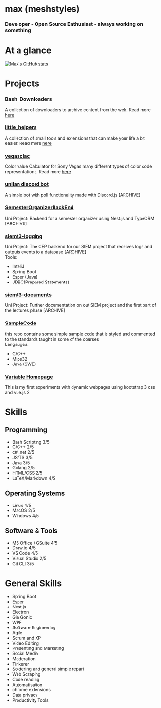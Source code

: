 # max (meshstyles)

### Developer - Open Source Enthusiast - always working on something

# At a glance

[![Max's GitHub stats](https://github-readme-stats.vercel.app/api?username=meshstyles&count_private=true&show_icons=true&title_color=267CB9)](https://github.com/anuraghazra/github-readme-stats)

# Projects

### [Bash_Downloaders](https://github.com/meshstyles/bash_downloaders)

A collection of downloaders to archive content from the web.
Read more [here](/bash_downloaders/)

### [little_helpers](https://github.com/meshstyles/little_helpers)

A collection of small tools and extensions that can make your life a bit easier. Read more [here](/little_helpers/)

### [vegasclac](https://github.com/meshstyles/vegasclac)

Color value Calculator for Sony Vegas many different types of color code representations. Read more [here](/vegasclac/)

### [unilan discord bot](https://github.com/meshstyles/unilandiscordbot)

A simple bot with poll functionality made with Discord.js [ARCHIVE]

### [SemesterOrganizerBackEnd](https://github.com/frasolution/SemesterOrganizerBackEnd)

Uni Project: Backend for a semester organizer using Nest.js and TypeORM [ARCHIVE]

### [siemt3-logging](https://github.com/frasolution/siemt3-logging)

Uni Project: The CEP backend for our SIEM project that receives logs and outputs events to a database [ARCHIVE]  
Tools:

-   InteliJ
-   Spring Boot
-   Esper (Java)
-   JDBC(Prepared Statements)

### [siemt3-documents](https://github.com/frasolution/siemt3-documents)

Uni Project: Further documentation on out SIEM project and the first part of the lectures phase [ARCHIVE]

### [SampleCode](https://github.com/frasolution/SampleCode)

this repo contains some simple sample code that is styled and commented to the standards taught in some of the courses  
Langauges:

-   C/C++
-   Mips32
-   Java (SWE)

### [Variable Homepage](https://github.com/meshstyles/variable-homepage)

This is my first experiments with dynamic webpages using bootstrap 3 css and vue.js 2

# Skills

## Programming

-   Bash Scripting 3/5
-   C/C++ 2/5
-   c# .net 2/5
-   JS/TS 3/5
-   Java 3/5
-   Golang 2/5
-   HTML/CSS 2/5
-   LaTeX/Markdown 4/5

## Operating Systems

-   Linux 4/5
-   MacOS 2/5
-   Windows 4/5

## Software & Tools

-   MS Office / GSuite 4/5
-   Draw.io 4/5
-   VS Code 4/5
-   Visual Studio 2/5
-   Git CLI 3/5

# General Skills

-   Spring Boot
-   Esper
-   Nest.js
-   Electron
-   Gin Gonic
-   WPF
-   Software Engineering
-   Agile
-   Scrum and XP
-   Video Editing
-   Presenting and Marketing
-   Social Media
-   Moderation
-   Tinkerer
-   Soldering and general simple repari
-   Web Scraping
-   Code reading
-   Automatisation
-   chrome extensions
-   Data privacy
-   Productivity Tools
